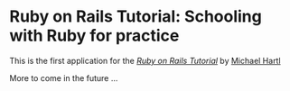 # Ruby on Rails Tutorial: Schooling with Ruby for practice

This is the first application for the
[*Ruby on Rails Tutorial*](http://railstutorial.org/)
by [Michael Hartl](http://michaelhartl.com/)

More to come in the future ...